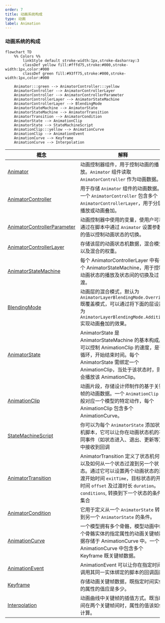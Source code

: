 ```yaml
---
order: 7
title: 动画系统构成
type: 动画
label: Animation
---
```


### 动画系统的构成

```mermaid
flowchart TD
	%% Colors %%
		linkStyle default stroke-width:1px,stroke-dasharray:3
		classDef yellow fill:#fffd75,stroke:#000,stroke-width:1px,color:#000
		classDef green fill:#93ff75,stroke:#000,stroke-width:1px,color:#000

    Animator:::green --> AnimatorController:::yellow
    AnimatorController --> AnimatorControllerLayer
    AnimatorController --> AnimatorControllerParameter
    AnimatorControllerLayer --> AnimatorStateMachine
    AnimatorControllerLayer --> BlendingMode
    AnimatorStateMachine --> AnimatorState
    AnimatorStateMachine --> AnimatorTransition
    AnimatorTransition --> AnimatorCondition
    AnimatorState --> AnimationClip
    AnimatorState --> StateMachineScript
    AnimationClip:::yellow --> AnimationCurve
    AnimationClip --> AnimationEvent
    AnimationCurve --> Keyframe
    AnimationCurve --> Interpolation
```


| 概念 | 解释 |
| --- | --- |
| [Animator](/apis/core/#Animator) | 动画控制器组件，用于控制动画的播放。`Animator` 组件读取 `AnimatorController` 作为动画数据。 |
| [AnimatorController](/apis/core/#AnimatorController) | 用于存储 `Animator` 组件的动画数据。一个 `AnimatorController` 包含多个 `AnimatorControllerLayer`，用于分层播放或动画叠加。 |
| [AnimatorControllerParameter](/apis/core/#AnimatorControllerParameter) | 动画控制器中使用的变量，使用户可以通过在脚本中通过 `Animator` 设置参数的值以控制动画状态的切换。 |
| [AnimatorControllerLayer](/apis/core/#AnimatorControllerLayer) | 存储该层的动画状态机数据，混合模式以及混合的权重。|
| [AnimatorStateMachine](/apis/core/#AnimatorStateMachine) | 每个 AnimatorControllerLayer 中有一个 AnimatorStateMachine，用于控制动画状态的播放及状态间的切换及过渡。 |
| [BlendingMode](/apis/core/#AnimatorControllerLayer-blendingMode) | 动画层的混合模式，默认为 `AnimatorLayerBlendingMode.Override` 既覆盖模式，可以通过将下面的层设置为 `AnimatorLayerBlendingMode.Additive` 实现动画叠加的效果。 |
| [AnimatorState](/apis/core/#AnimatorState) | AnimatorState 是 AnimatorStateMachine 的基本构成。可以控制 AnimationClip 的速度，是否循环，开始结束时间。每个 AnimatorState 需绑定一个 AnimationClip，当处于该状态时，则会播放该 AnimationClip。 |
| [AnimationClip](/apis/core/#AnimationClip) | 动画片段，存储设计师制作的基于关键帧的动画数据。一个 `AnimationClip` 一般对应一个模型的特定动作，每个 AnimationClip 包含多个 AnimationCurve。 |
| [StateMachineScript](/apis/core/#StateMachineScript) | 你可以为每个 `AnimatorState` 添加状态机脚本，它可以让你在动画状态机的不同事件（如状态进入、退出、更新等）中接收到回调 |
| [AnimatorTransition](/apis/core/#AnimatorTransition) | AnimatorTransition 定义了状态机何时以及如何从一个状态过渡到另一个状态。通过它可以设置两个动画状态的过渡开始时间 `exitTime`，目标状态的开始时间 `offset` 及过渡时长 `duration`。 `conditions`, 转换到下一个状态的条件集合|
| [AnimatorCondition](/apis/core/#AnimatorCondition) | 它用于定义从一个 `AnimatorState` 转换到另一个 `AnimatorState` 的条件。|
| [AnimationCurve](/apis/core/#AnimationCurve) | 一个模型拥有多个骨骼，模型动画中每个骨骼实体的指定属性的动画关键帧数据存储于 AnimationCurve 中。一个 AnimationCurve 中包含多个 Keyframe 既关键帧数据。 |
| [AnimationEvent](/apis/core/#AnimationEvent) | AnimationEvent 可以让你在指定时间调用其同一实体绑定的脚本的回调函数. |
| [Keyframe](/apis/core/#KeyFrame) | 存储动画关键帧数据，既指定时间实体的属性的值应是多少。 |
| [Interpolation](/apis/core/#AnimationCurve-interpolation) | 动画曲线中关键帧的插值方式。既当时间在两个关键帧间时，属性的值该如何计算。 |
